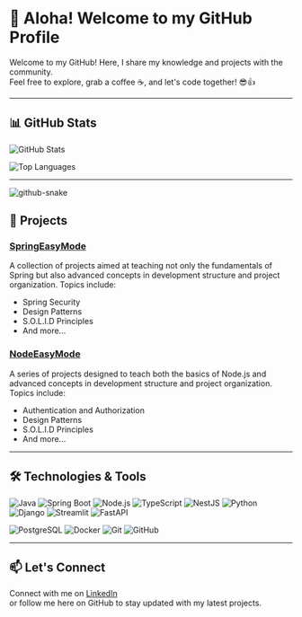 # 👋 Aloha! Welcome to my GitHub Profile

Welcome to my GitHub! Here, I share my knowledge and projects with the community.  
Feel free to explore, grab a coffee ☕, and let's code together! 😎👍

---

## 📊 GitHub Stats

<!-- Estatísticas gerais -->
![GitHub Stats](https://github-readme-stats.vercel.app/api?username=DevLucasFinatti&show_icons=true&theme=radical)

<!-- Línguas mais utilizadas -->
![Top Languages](https://github-readme-stats.vercel.app/api/top-langs/?username=DevLucasFinatti&layout=compact&theme=radical)

---

<picture>
  <source media="(prefers-color-scheme: dark)" srcset="https://raw.githubusercontent.com/DevLucasFinatti/DevLucasFinatti/blob/output/github-snake-dark.svg" />
  <source media="(prefers-color-scheme: light)" srcset="https://raw.githubusercontent.com/DevLucasFinatti/DevLucasFinatti/blob/output/github-snake.svg" />
  <img alt="github-snake" src="https://raw.githubusercontent.com/DevLucasFinatti/DevLucasFinatti/blob/output/github-snake.svg" />
</picture>

## 🚀 Projects

### [SpringEasyMode](https://github.com/DevLucasFinatti/SpringEasyMode)

A collection of projects aimed at teaching not only the fundamentals of Spring but also advanced concepts in development structure and project organization. Topics include:

- Spring Security  
- Design Patterns  
- S.O.L.I.D Principles  
- And more...

### [NodeEasyMode](https://github.com/DevLucasFinatti/NodeEasyMode)

A series of projects designed to teach both the basics of Node.js and advanced concepts in development structure and project organization. Topics include:

- Authentication and Authorization  
- Design Patterns  
- S.O.L.I.D Principles  
- And more...

---

## 🛠️ Technologies & Tools

![Java](https://img.shields.io/badge/Java-ED8B00?style=for-the-badge&logo=java&logoColor=white)
![Spring Boot](https://img.shields.io/badge/Spring_Boot-6DB33F?style=for-the-badge&logo=spring-boot&logoColor=white)
![Node.js](https://img.shields.io/badge/Node.js-339933?style=for-the-badge&logo=nodedotjs&logoColor=white)
![TypeScript](https://img.shields.io/badge/TypeScript-007ACC?style=for-the-badge&logo=typescript&logoColor=white)
![NestJS](https://img.shields.io/badge/NestJS-E0234E?style=for-the-badge&logo=nestjs&logoColor=white)
![Python](https://img.shields.io/badge/Python-3776AB?style=for-the-badge&logo=python&logoColor=white)
![Django](https://img.shields.io/badge/Django-092E20?style=for-the-badge&logo=django&logoColor=white)
![Streamlit](https://img.shields.io/badge/Streamlit-FF4B00?style=for-the-badge&logo=streamlit&logoColor=white)
![FastAPI](https://img.shields.io/badge/FastAPI-009688?style=for-the-badge&logo=fastapi&logoColor=white)

![PostgreSQL](https://img.shields.io/badge/PostgreSQL-4169E1?style=for-the-badge&logo=postgresql&logoColor=white)
![Docker](https://img.shields.io/badge/Docker-2496ED?style=for-the-badge&logo=docker&logoColor=white)
![Git](https://img.shields.io/badge/Git-F05032?style=for-the-badge&logo=git&logoColor=white)
![GitHub](https://img.shields.io/badge/GitHub-181717?style=for-the-badge&logo=github&logoColor=white)


---

## 📫 Let's Connect

Connect with me on [LinkedIn](https://www.linkedin.com/in/your-profile)  
or follow me here on GitHub to stay updated with my latest projects.
